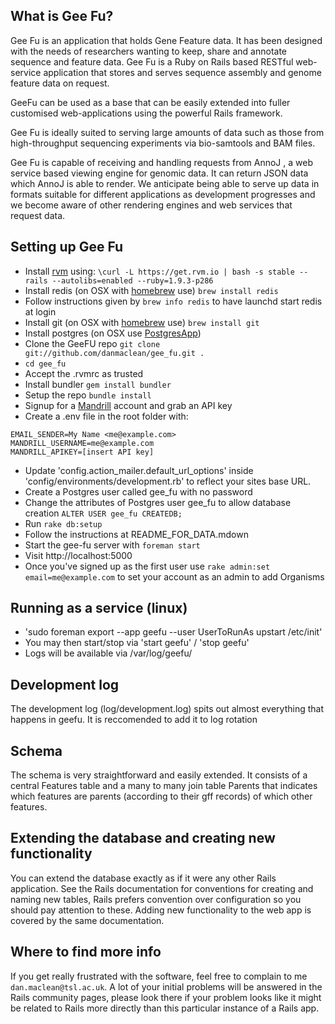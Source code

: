 ## What is Gee Fu?
Gee Fu is an application that holds Gene Feature data. It has been designed with the needs of researchers wanting to keep, share and annotate sequence and feature data.
Gee Fu is a Ruby on Rails based RESTful web-service application that stores and serves sequence assembly and genome feature data on request. 


GeeFu can be used as a base that can be easily extended into fuller customised web-applications using the powerful Rails framework.

Gee Fu is ideally suited to serving large amounts of data such as those from high-throughput sequencing experiments via bio-samtools and BAM files. 

Gee Fu is capable of receiving and handling requests from AnnoJ , a web service based viewing engine for genomic data. It can return JSON data which AnnoJ is able to render. We anticipate being able to serve up data in formats suitable for different applications as development progresses and we become aware of other rendering engines and web services that request data. 


## Setting up Gee Fu

* Install [rvm](https://rvm.io/) using:
  `\curl -L https://get.rvm.io | bash -s stable --rails --autolibs=enabled --ruby=1.9.3-p286`
* Install redis (on OSX with [homebrew](http://mxcl.github.io/homebrew/) use)
  `brew install redis`
* Follow instructions given by `brew info redis` to have launchd start redis at login
* Install git (on OSX with [homebrew](http://mxcl.github.io/homebrew/) use)
  `brew install git`
* Install postgres (on OSX use [PostgresApp](http://postgresapp.com/))
* Clone the GeeFU repo
  `git clone git://github.com/danmaclean/gee_fu.git .`
* `cd gee_fu`
* Accept the .rvmrc as trusted
* Install bundler
  `gem install bundler`
* Setup the repo
  `bundle install`
* Signup for a [Mandrill](http://mandrill.com/) account and grab an API key
* Create a .env file in the root folder with:

```
EMAIL_SENDER=My Name <me@example.com>
MANDRILL_USERNAME=me@example.com
MANDRILL_APIKEY=[insert API key]
```

* Update 'config.action_mailer.default_url_options' inside 'config/environments/development.rb' to reflect your sites base URL.
* Create a Postgres user called gee_fu with no password
* Change the attributes of Postgres user gee_fu to allow database creation `ALTER USER gee_fu CREATEDB;`
* Run `rake db:setup`
* Follow the instructions at README_FOR_DATA.mdown
* Start the gee-fu server with `foreman start`
* Visit http://localhost:5000
* Once you've signed up as the first user use `rake admin:set email=me@example.com` to set your account as an admin to add Organisms

## Running as a service (linux)

* 'sudo foreman export --app geefu --user UserToRunAs upstart /etc/init'
* You may then start/stop via 'start geefu' / 'stop geefu'
* Logs will be available via /var/log/geefu/

## Development log

The development log (log/development.log) spits out almost everything that happens in geefu. It is reccomended to add it to log rotation

## Schema
The schema is very straightforward and easily extended. It consists of a central Features table and a many to many join table Parents that indicates which features are parents (according to their gff records) of which other features.

## Extending the database and creating new functionality
You can extend the database exactly as if it were any other Rails application. See the Rails documentation for conventions for creating and naming new tables, Rails prefers convention over configuration so you should pay attention to these. Adding new functionality to the web app is covered by the same documentation. 

## Where to find more info
If you get really frustrated with the software, feel free to complain to me `dan.maclean@tsl.ac.uk`. A lot of your initial problems will be answered in the Rails community pages, please look there if your problem looks like it might be related to Rails more directly than this particular instance of a Rails app.
